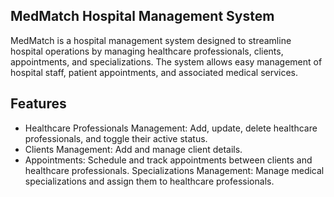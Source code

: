 
## MedMatch Hospital Management System

MedMatch is a hospital management system designed to streamline hospital operations by managing healthcare professionals, clients, appointments, and specializations. The system allows easy management of hospital staff, patient appointments, and associated medical services.

## Features
- Healthcare Professionals Management: Add, update, delete healthcare professionals, and toggle their active status.
- Clients Management: Add and manage client details.
- Appointments: Schedule and track appointments between clients and healthcare professionals.
Specializations Management: Manage medical specializations and assign them to healthcare professionals.